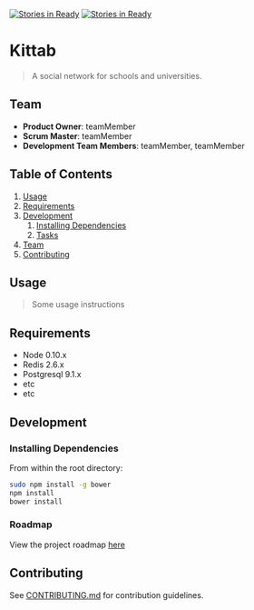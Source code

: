 [![Stories in Ready](https://badge.waffle.io/litwick/kittab.png?label=ready&title=Ready)](https://waffle.io/litwick/kittab)
[![Stories in Ready](https://badge.waffle.io/litwick/kittab.png?label=ready&title=Ready)](https://waffle.io/litwick/kittab)
# Kittab

> A social network for schools and universities.

## Team

  - __Product Owner__: teamMember
  - __Scrum Master__: teamMember
  - __Development Team Members__: teamMember, teamMember

## Table of Contents

1. [Usage](#Usage)
1. [Requirements](#requirements)
1. [Development](#development)
    1. [Installing Dependencies](#installing-dependencies)
    1. [Tasks](#tasks)
1. [Team](#team)
1. [Contributing](#contributing)

## Usage

> Some usage instructions

## Requirements

- Node 0.10.x
- Redis 2.6.x
- Postgresql 9.1.x
- etc
- etc

## Development

### Installing Dependencies

From within the root directory:

```sh
sudo npm install -g bower
npm install
bower install
```

### Roadmap

View the project roadmap [here](LINK_TO_PROJECT_ISSUES)


## Contributing

See [CONTRIBUTING.md](CONTRIBUTING.md) for contribution guidelines.